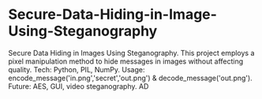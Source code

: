 # Secure-Data-Hiding-in-Image-Using-Steganography

Secure Data Hiding in Images Using Steganography. This project employs a pixel manipulation method to hide messages in images without affecting quality. Tech: Python, PIL, NumPy. Usage: encode_message('in.png','secret','out.png') & decode_message('out.png'). Future: AES, GUI, video steganography. AD
